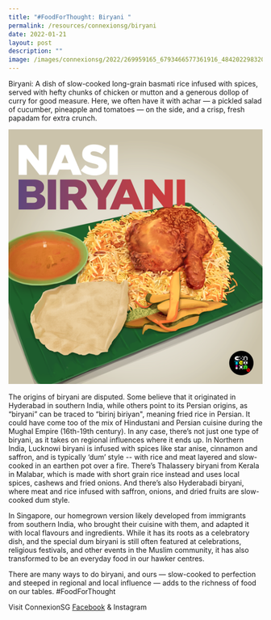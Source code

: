 ```yaml
---
title: "#FoodForThought: Biryani "
permalink: /resources/connexionsg/biryani
date: 2022-01-21
layout: post
description: ""
image: /images/connexionsg/2022/269959165_6793466577361916_4842022983205653748_n.png
---
```

Biryani: A dish of slow-cooked long-grain basmati rice infused with spices, served with hefty chunks of chicken or mutton and a generous dollop of curry for good measure. Here, we often have it with achar — a pickled salad of cucumber, pineapple and tomatoes — on the side, and a crisp, fresh papadam for extra crunch. 

![Alt text for image on Isomer site](/images/connexionsg/2022/269959165_6793466577361916_4842022983205653748_n.png)

The origins of biryani are disputed. Some believe that it originated in Hyderabad in southern India, while others point to its Persian origins, as “biryani” can be traced to “birinj biriyan", meaning fried rice in Persian. It could have come too of the mix of Hindustani and Persian cuisine during the Mughal Empire (16th-19th century). In any case, there’s not just one type of biryani, as it takes on regional influences where it ends up. In Northern India, Lucknowi biryani is infused with spices like star anise, cinnamon and saffron, and is typically ‘dum’ style -- with rice and meat layered and slow-cooked in an earthen pot over a fire. There’s Thalassery biryani from Kerala in Malabar, which is made with short grain rice instead and uses local spices, cashews and fried onions. And there’s also Hyderabadi biryani, where meat and rice infused with saffron, onions, and dried fruits are slow-cooked dum style. 

In Singapore, our homegrown version likely developed from immigrants from southern India, who brought their cuisine with them,  and adapted it with local flavours and ingredients. While it has its roots as a celebratory dish, and the special dum biryani is still often featured at celebrations, religious festivals, and other events in the Muslim community, it has also transformed to be an everyday food in our hawker centres. 

There are many ways to do biryani, and ours — slow-cooked to perfection and steeped in regional and local influence — adds to the richness of food on our tables. #FoodForThought

Visit ConnexionSG [Facebook](https://www.facebook.com/ConnexionSG) & Instagram